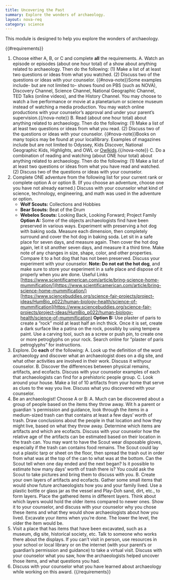 ```yaml
---
title: Uncovering the Past
summary: Explore the wonders of archaeology.
layout: nova-req
category: science
---
```


This module is designed to help you explore the wonders of archaeology.

{{#requirements}}
1. Choose either A, B, or C and complete **all** the requirements.
    A. Watch an episode or episodes (about one hour total) of a show about anything related to archaeology. Then do the following:
        (1) Make a list of at least two questions or ideas from what you watched.
        (2) Discuss two of the questions or ideas with your counselor.
        {{#nova-note}}Some examples include- but are not limited to- shows found on PBS (such as NOVA), Discovery Channel, Science Channel, National Geographic Channel, TED Talks (online videos), and the History Channel. You may choose to watch a live performance or movie at a planetarium or science museum instead of watching a media production. You may watch online productions with your counselor’s approval and under your parent’s supervision.{{/nova-note}}
    B. Read (about one hour total) about anything related to archaeology. Then do the following:
        (1) Make a list of at least two questions or ideas from what you read.
        (2) Discuss two of the questions or ideas with your counselor.
        {{#nova-note}}Books on many topics may be found at your locallibrary. Examples of magazines include but are not limited to Odyssey, Kids Discover, National Geographic Kids, Highlights, and OWL or [Owlkids](https://www.owlkids.com/).{{/nova-note}}
    C. Do a combination of reading and watching (about ONE hour total) about anything related to archaeology. Then do the following:
        (1) Make a list of at least two questions or ideas from what you have read and watched.
        (2) Discuss two of the questions or ideas with your counselor.
2. Complete ONE adventure from the following list for your current rank or complete option A or option B. (If you choose an adventure, choose one you have not already earned.) Discuss with your counselor what kind of science, technology, engineering, and math was used in the adventure or option.
    * **Wolf Scouts:** Collections and Hobbies
    * **Bear Scouts:** Beat of the Drum
    * **Webelos Scouts:** Looking Back, Looking Forward; Project Family
    **Option A:** Some of the objects archaeologists find have been preserved in various ways. Experiment with preserving a hot dog with baking soda. Measure each dimension, then completely surround and cover the hot dog in baking soda. Let sit in a safe place for seven days, and measure again. Then cover the hot dog again, let it sit another seven days, and measure it a third time. Make note of any changes in size, shape, color, and other properties. Compare it to a hot dog that has not been preserved. Discuss your experiment with your counselor.
    **Note: Do not eat the hot dog**, and make sure to store your experiment in a safe place and dispose of it properly when you are done.
    Useful Links
        [https://www.scientificamerican.com/article/bring-science-home-mummification/](https://www.scientificamerican.com/article/bring-science-home-mummification/)
        [https://www.sciencebuddies.org/science-fair-projects/project-ideas/HumBio_p022/human-biology-health/science-of-mummification](https://www.sciencebuddies.org/science-fair-projects/project-ideas/HumBio_p022/human-biology-health/science-of-mummification)
    **Option B:** Use plaster of paris to create a “rock” mold at least half an inch thick. Once it is set, create a dark surface like a patina on the rock, possibly by using tempera paint. Use a carving tool, such as a screw or push pin, to create one or more petroglyphs on your rock.
    Search online for ”plaster of paris petroglyphs” for instructions.
3. Explore. Do **each** of the following:
    A. Look up the definition of the word archaeology and discover what an archaeologist does on a dig site, and what other activities are involved in their work. Discuss it withyour counselor.
    B. Discover the differences between physical remains, artifacts, and ecofacts. Discuss with your counselor examples of each that archaeologists can find for a prehistoric people group.
    C. Look around your house. Make a list of 10 artifacts from your home that serve as clues to the way you live. Discuss what you discovered with your counselor.
4. Be an archaeologist! Choose A or B:
    A. Much can be discovered about a group of people based on the items they throw away. Wit h a parent or guardian ‘s permission and guidance, look through the items in a medium-sized trash can that contains at least a few days’ worth of trash. Draw conclusions about the people in that location and how they might live, based on what they throw away. Determine which items are artifacts and which are ecofacts. Discuss with your counselor how the relative age of the artifacts can be estimated based on their location in the trash can.
        You may want to have the Scout wear disposable gloves, especially if the trash can contains food remains. The Scout could lay out a plastic tarp or sheet on the floor, then spread the trash out in order from what was at the top of the can to what was at the bottom. Can the Scout tell when one day ended and the next began? Is it possible to estimate how many days’ worth of trash there is? You could ask the Scout to take pictures and bring them to discuss with you.
    B. Create your own layers of artifacts and ecofacts. Gather some small items that would show future archaeologists how you and your family lived. Use a plastic bottle or glass jar as the vessel and Play-Doh sand, dirt, etc., to form layers. Place the gathered items in different layers. Think about which layers would hold the older items compared to newer ones. Show it to your counselor, and discuss with your counselor why you chose these items and what they would show archaeologists about how you lived. Excavate your items when you’re done.
        The lower the level, the older the item would be.
5. Visit a place that has items that have been excavated, such as a museum, dig site, historical society, etc. Talk to someone who works there about the displays. If you can’t visit in person, use resources in your school or local library or on the internet (with your parent’s or guardian’s permission and guidance) to take a virtual visit. Discuss with your counselor what you saw, how the archaeologists helped uncover those items, and what questions you had.
6. Discuss with your counselor what you have learned about archaeology while working on this award.
{{/requirements}}
